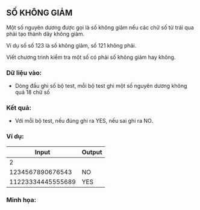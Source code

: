 ## SỐ KHÔNG GIẢM

Một số nguyên dương được gọi là số không giảm nếu các chữ số từ trái qua phải tạo thành dãy không giảm. 

Ví dụ số số 123 là số không giảm, số 121 không phải.

Viết chương trình kiểm tra một số có phải số không giảm hay không.

### Dữ liệu vào:

- Dòng đầu ghi số bộ test, mỗi bộ test ghi một số nguyên dương không quá 18 chữ số 

### Kết quả: 

- Với mỗi bộ test, nếu đúng ghi ra YES, nếu sai ghi ra NO.  

### Ví dụ:

| **Input**      | **Output** |
| -------------- | ---------- |
| 2 | |
| 1234567890676543 | NO |
| 11223334445555689 | YES |

### Minh họa:
